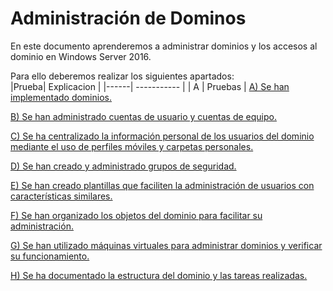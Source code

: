 # Administración de Dominos
En este documento aprenderemos a administrar dominios y los accesos al dominio en Windows Server 2016.

Para ello deberemos realizar los siguientes apartados:   
|Prueba| Explicacion |
|------| ----------- |
|  A   | Pruebas     |
[A) Se han implementado dominios.](https://github.com/raframmed/administracion_de_dominios/blob/master/apartados/A.md)

[B) Se han administrado cuentas de usuario y cuentas de equipo.](https://github.com/raframmed/administracion_de_dominios/blob/master/apartados/B.md)

[C) Se ha centralizado la información personal de los usuarios del dominio mediante el uso de perfiles móviles y carpetas personales.](https://github.com/raframmed/administracion_de_dominios/blob/master/apartados/C.md)

[D) Se han creado y administrado grupos de seguridad.](https://github.com/raframmed/administracion_de_dominios/blob/master/apartados/D.md)

[E) Se han creado plantillas que faciliten la administración de usuarios con características similares.](https://github.com/raframmed/administracion_de_dominios/blob/master/apartados/E.md)

[F) Se han organizado los objetos del dominio para facilitar su administración.](https://github.com/raframmed/administracion_de_dominios/blob/master/apartados/F.md)

[G) Se han utilizado máquinas virtuales para administrar dominios y verificar su funcionamiento.](https://github.com/raframmed/administracion_de_dominios/blob/master/apartados/G.md)

[H) Se ha documentado la estructura del dominio y las tareas realizadas.](https://github.com/raframmed/administracion_de_dominios/blob/master/apartados/H.md)

